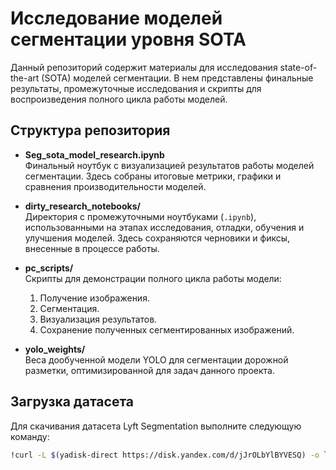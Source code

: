 # Исследование моделей сегментации уровня SOTA

Данный репозиторий содержит материалы для исследования state-of-the-art (SOTA) моделей сегментации. В нем представлены финальные результаты, промежуточные исследования и скрипты для воспроизведения полного цикла работы моделей.

## Структура репозитория

- **Seg_sota_model_research.ipynb**  
  Финальный ноутбук с визуализацией результатов работы моделей сегментации. Здесь собраны итоговые метрики, графики и сравнения производительности моделей.

- **dirty_research_notebooks/**  
  Директория с промежуточными ноутбуками (`.ipynb`), использованными на этапах исследования, отладки, обучения и улучшения моделей. Здесь сохраняются черновики и фиксы, внесенные в процессе работы.

- **pc_scripts/**  
  Скрипты для демонстрации полного цикла работы модели:
  1. Получение изображения.
  2. Сегментация.
  3. Визуализация результатов.
  4. Сохранение полученных сегментированных изображений.

- **yolo_weights/**  
  Веса дообученной модели YOLO для сегментации дорожной разметки, оптимизированной для задач данного проекта.

## Загрузка датасета

Для скачивания датасета Lyft Segmentation выполните следующую команду:
```bash
!curl -L $(yadisk-direct https://disk.yandex.com/d/jJrOLbYlBYVESQ) -o lyft_segmentation.zip
